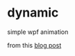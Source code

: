 # dynamic
simple wpf animation

from this [blog post](https://giuliohome.wordpress.com/2018/02/01/simple-wpf-animation/)
